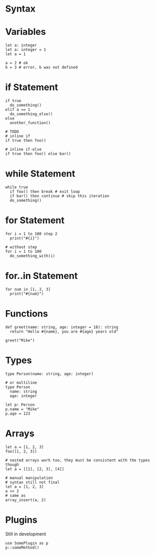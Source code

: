 # Syntax

# Variables

```
let a: integer
let a: integer = 1
let a = 1

a = 2 # ok
b = 3 # error, b was not defined
```

# if Statement

```
if true
  do_something()
elif a == 1
  do_something_else()
else
  another_function()

# TODO
# inline if
if true then foo()

# inline if-else
if true then foo() else bar()
```

# while Statement

```
while true
  if foo() then break # exit loop
  if bar() then continue # skip this iteration
  do_something()
```

# for Statement

```
for i = 1 to 100 step 2
  print("#{i}")

# without step
for i = 1 to 100
  do_something_with(i)
```

# for..in Statement

```
for num in [1, 2, 3]
  print("#{num}")
```

# Functions

```
def greet(name: string, age: integer = 18): string
  return "Hello #{name}, you are #{age} years old"

greet("Mike")
```

# Types

```
type Person(name: string, age: integer)

# or multiline
type Person
  name: string
  age: integer

let p: Person
p.name = "Mike"
p.age = 123
```

# Arrays

```
let a = [1, 2, 3]
foo([1, 2, 3])

# nested arrays work too, they must be consistent with the types though
let a = [[1], [2, 3], [4]]

# manual manipulation
# syntax still not final
let a = [1, 2, 3]
a << 2
# same as
array_insert(a, 2)
```

# Plugins
Still in development

```
use SomePlugin as p
p::someMethod()
```
